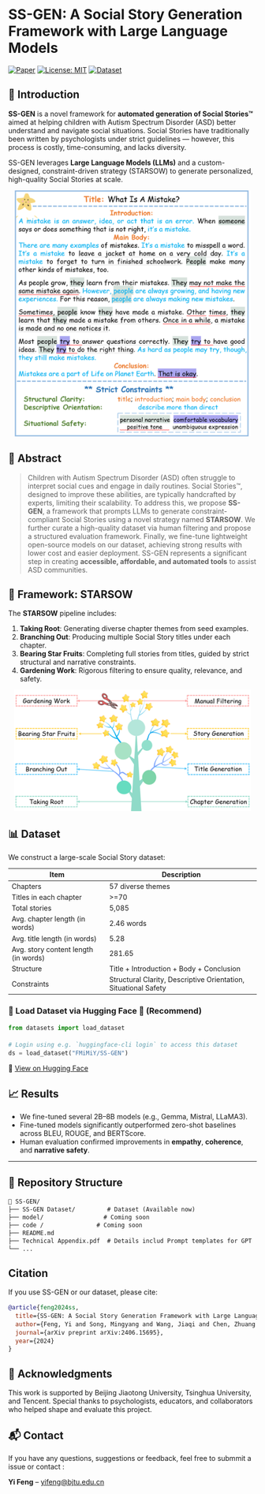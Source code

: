 
# SS-GEN: A Social Story Generation Framework with Large Language Models

[![Paper](https://img.shields.io/badge/Paper-AAAI2025-green)](https://arxiv.org/pdf/2406.15695)
[![License: MIT](https://img.shields.io/badge/License-MIT-yellow.svg)](LICENSE)
[![Dataset](https://img.shields.io/badge/Dataset-Available-blue)](link-to-dataset-if-any)

## 🧠 Introduction

**SS-GEN** is a novel framework for **automated generation of Social Stories™** aimed at helping children with Autism Spectrum Disorder (ASD) better understand and navigate social situations. Social Stories have traditionally been written by psychologists under strict guidelines — however, this process is costly, time-consuming, and lacks diversity.

SS-GEN leverages **Large Language Models (LLMs)** and a custom-designed, constraint-driven strategy (STARSOW) to generate personalized, high-quality Social Stories at scale.

<p align="center">
    <img src="assets/intro-SS.png" alt="SS-GEN Overview" width="480"/>

</p>

## 📝 Abstract

> Children with Autism Spectrum Disorder (ASD) often struggle to interpret social cues and engage in daily routines. Social Stories™, designed to improve these abilities, are typically handcrafted by experts, limiting their scalability. To address this, we propose **SS-GEN**, a framework that prompts LLMs to generate constraint-compliant Social Stories using a novel strategy named **STARSOW**. We further curate a high-quality dataset via human filtering and propose a structured evaluation framework. Finally, we fine-tune lightweight open-source models on our dataset, achieving strong results with lower cost and easier deployment. SS-GEN represents a significant step in creating **accessible, affordable, and automated tools** to assist ASD communities.



## 🌳 Framework: STARSOW

The **STARSOW** pipeline includes:
1. **Taking Root**: Generating diverse chapter themes from seed examples.
2. **Branching Out**: Producing multiple Social Story titles under each chapter.
3. **Bearing Star Fruits**: Completing full stories from titles, guided by strict structural and narrative constraints.
4. **Gardening Work**: Rigorous filtering to ensure quality, relevance, and safety.

<p align="center">
    <img src="assets/data-generation.png" alt="SS-GEN Framework" width="480"/>

</p>

## 📊 Dataset

We construct a large-scale Social Story dataset:

| Item | Description |
|------|-------------|
| Chapters | 57 diverse themes |
| Titles in each chapter | >=70 |
| Total stories | 5,085 |
| Avg. chapter length (in words) | 2.46 words |
| Avg. title length (in words) | 5.28 |
| Avg. story content length (in words) | 281.65 |
| Structure | Title + Introduction + Body + Conclusion |
| Constraints | Structural Clarity, Descriptive Orientation, Situational Safety |


### 🧪 Load Dataset via Hugging Face 🤗 (**Recommend**)

```python
from datasets import load_dataset

# Login using e.g. `huggingface-cli login` to access this dataset
ds = load_dataset("FMiMiY/SS-GEN")
```

🔗 [View on Hugging Face](https://huggingface.co/datasets/FMiMiY/SS-GEN)


## 📈 Results

- We fine-tuned several 2B–8B models (e.g., Gemma, Mistral, LLaMA3).
- Fine-tuned models significantly outperformed zero-shot baselines across BLEU, ROUGE, and BERTScore.
- Human evaluation confirmed improvements in **empathy**, **coherence**, and **narrative safety**.

---

## 📁 Repository Structure

```
📂 SS-GEN/
├── SS-GEN Dataset/         # Dataset (Available now)
├── model/                 # Coming soon
├── code /               # Coming soon
├── README.md
├── Technical Appendix.pdf  # Details includ Prompt templates for GPT
└── ...
```


## Citation

If you use SS-GEN or our dataset, please cite:

```bibtex
@article{feng2024ss,
  title={SS-GEN: A Social Story Generation Framework with Large Language Models},
  author={Feng, Yi and Song, Mingyang and Wang, Jiaqi and Chen, Zhuang and Bi, Guanqun and Huang, Minlie and Jing, Liping and Yu, Jian},
  journal={arXiv preprint arXiv:2406.15695},
  year={2024}
}
```



## 🤝 Acknowledgments

This work is supported by Beijing Jiaotong University, Tsinghua University, and Tencent. Special thanks to psychologists, educators, and collaborators who helped shape and evaluate this project.



## 📬 Contact

If you have any questions, suggestions or feedback, feel free to  submmit a issue or contact : 

**Yi Feng** – yifeng@bjtu.edu.cn
